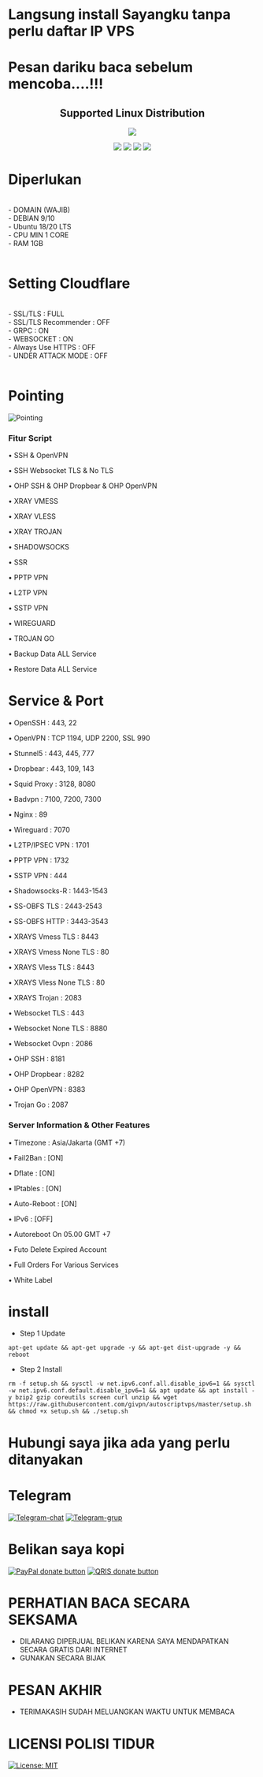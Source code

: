 # Langsung install Sayangku tanpa perlu daftar IP VPS 
# Pesan dariku baca sebelum mencoba....!!!
</p> 
<h2 align="center"> Supported Linux Distribution</h2>
<p align="center"><img src="https://d33wubrfki0l68.cloudfront.net/5911c43be3b1da526ed609e9c55783d9d0f6b066/9858b/assets/img/debian-ubuntu-hover.png"></p> 
<p align="center"><img src="https://img.shields.io/static/v1?style=for-the-badge&logo=debian&label=Debian%209&message=Stretch&color=purple"> <img src="https://img.shields.io/static/v1?style=for-the-badge&logo=debian&label=Debian%2010&message=Buster&color=purple">  <img src="https://img.shields.io/static/v1?style=for-the-badge&logo=ubuntu&label=Ubuntu%2018&message=Lts&color=red"> <img src="https://img.shields.io/static/v1?style=for-the-badge&logo=ubuntu&label=Ubuntu%2020&message=Lts&color=red">
</p>
  
# Diperlukan
<br>
- DOMAIN (WAJIB)<br>
- DEBIAN 9/10<br>
- Ubuntu 18/20 LTS<br>
- CPU MIN 1 CORE<br>
- RAM 1GB<br>
<br>

# Setting Cloudflare
<br>
- SSL/TLS : FULL<br>
- SSL/TLS Recommender : OFF<br>
- GRPC : ON<br>
- WEBSOCKET : ON<br>
- Always Use HTTPS : OFF<br>
- UNDER ATTACK MODE : OFF<br>
<br>

# Pointing
![Pointing](https://raw.githubusercontent.com/givpn/AutoScriptXray/master/image/pointing.png)

### Fitur Script
• SSH & OpenVPN

• SSH Websocket TLS & No TLS

• OHP SSH & OHP Dropbear & OHP OpenVPN

• XRAY VMESS 

• XRAY VLESS

• XRAY TROJAN

• SHADOWSOCKS

• SSR

• PPTP VPN

• L2TP VPN

• SSTP VPN

• WIREGUARD

• TROJAN GO

• Backup Data ALL Service

• Restore Data ALL Service

# Service & Port

• OpenSSH                 : 443, 22

• OpenVPN                 : TCP 1194, UDP 2200, SSL 990

• Stunnel5                : 443, 445, 777

• Dropbear                : 443, 109, 143

• Squid Proxy             : 3128, 8080

• Badvpn                  : 7100, 7200, 7300

• Nginx                   : 89

• Wireguard               : 7070

• L2TP/IPSEC VPN          : 1701

• PPTP VPN                : 1732

• SSTP VPN                : 444

• Shadowsocks-R           : 1443-1543

• SS-OBFS TLS             : 2443-2543

• SS-OBFS HTTP            : 3443-3543

• XRAYS Vmess TLS         : 8443

• XRAYS Vmess None TLS    : 80

• XRAYS Vless TLS         : 8443

• XRAYS Vless None TLS    : 80

• XRAYS Trojan            : 2083

• Websocket TLS           : 443

• Websocket None TLS      : 8880

• Websocket Ovpn          : 2086

• OHP SSH                 : 8181

• OHP Dropbear            : 8282

• OHP OpenVPN             : 8383

• Trojan Go               : 2087

 ### Server Information & Other Features

• Timezone                : Asia/Jakarta (GMT +7)

• Fail2Ban                : [ON]

• Dflate                  : [ON]

• IPtables                : [ON]

• Auto-Reboot             : [ON]

• IPv6                    : [OFF]

• Autoreboot On 05.00 GMT +7

• Futo Delete Expired Account

• Full Orders For Various Services

• White Label

# install
- Step 1 Update
```
apt-get update && apt-get upgrade -y && apt-get dist-upgrade -y && reboot
```
- Step 2 Install
```
rm -f setup.sh && sysctl -w net.ipv6.conf.all.disable_ipv6=1 && sysctl -w net.ipv6.conf.default.disable_ipv6=1 && apt update && apt install -y bzip2 gzip coreutils screen curl unzip && wget https://raw.githubusercontent.com/givpn/autoscriptvps/master/setup.sh && chmod +x setup.sh && ./setup.sh
```

# Hubungi saya jika ada yang perlu ditanyakan
# Telegram
[![Telegram-chat](https://img.shields.io/badge/Chat-Telegram-blue)](https://t.me/givpn/)
[![Telegram-grup](https://img.shields.io/badge/Grup-Telegram-blue)](https://t.me/givpn_grup)

# Belikan saya kopi
[![PayPal donate button](https://img.shields.io/badge/Donate-PayPal-blue)](https://paypal.me/givpn11)
[![QRIS donate button](https://img.shields.io/badge/Donate-QRIS-red)](https://raw.githubusercontent.com/givpn/AutoScriptXray/master/image/qris-givpn.jpg)
  
# PERHATIAN BACA SECARA SEKSAMA
- DILARANG DIPERJUAL BELIKAN KARENA SAYA MENDAPATKAN SECARA GRATIS DARI INTERNET
- GUNAKAN SECARA BIJAK
# PESAN AKHIR
- TERIMAKASIH SUDAH MELUANGKAN WAKTU UNTUK MEMBACA

# LICENSI POLISI TIDUR
[![License: MIT](https://img.shields.io/badge/License-MIT-blue.svg)](https://opensource.org/licenses/MIT)
